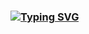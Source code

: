 ### [![Typing SVG](https://readme-typing-svg.herokuapp.com?color=%2336BCF7&lines=Hello+I+am+Frontend+Developer)](https://git.io/typing-svg)
###
<br/>
<img href="https://img.shields.io/badge/figma-%23F24E1E.svg?style=for-the-badge&logo=figma&logoColor=white"/>




